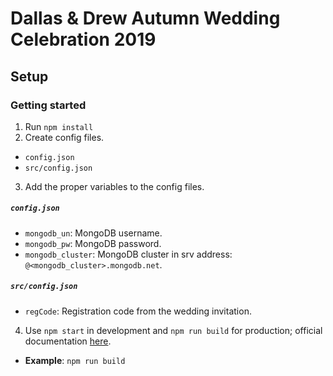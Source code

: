 # Dallas & Drew Autumn Wedding Celebration 2019

## Setup

### Getting started
1. Run `npm install`
2. Create config files.
  * `config.json`
  * `src/config.json`
3. Add the proper variables to the config files. 

##### `config.json`
* `mongodb_un`: MongoDB username.
* `mongodb_pw`: MongoDB password.
* `mongodb_cluster`: MongoDB cluster in srv address: `@<mongodb_cluster>.mongodb.net`.

##### `src/config.json`
* `regCode`: Registration code from the wedding invitation.

4. Use `npm start` in development and `npm run build` for production; official documentation [here](https://github.com/facebook/create-react-app).

  * **Example**: 
```npm run build```